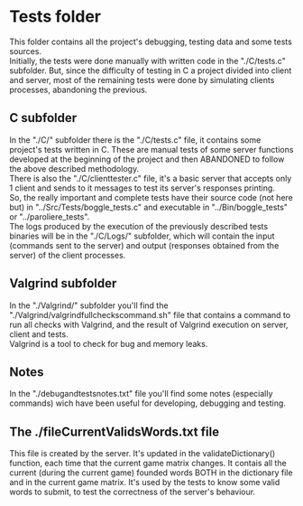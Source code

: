 # Tests folder
This folder contains all the project's debugging, testing data and some tests sources.  
Initially, the tests were done manually with written code in the "./C/tests.c" subfolder. But, since the difficulty of testing in C a project divided into client and server, most of the remaining tests were done by simulating clients processes, abandoning the previous. 

## C subfolder
In the "./C/" subfolder there is the "./C/tests.c" file, it contains some project's tests written in C. These are manual tests of some server functions developed at the beginning of the project and then ABANDONED to follow the above described methodology.  
There is also the "./C/clienttester.c" file, it's a basic server that accepts only 1 client and sends to it messages to test its server's responses printing.  
So, the really important and complete tests have their source code (not here but) in "../Src/Tests/boggle_tests.c" and executable in "../Bin/boggle_tests" or "../paroliere_tests".  
The logs produced by the execution of the previously described tests binaries will be in the "./C/Logs/" subfolder, which will contain the input (commands sent to the server) and output (responses obtained from the server) of the client processes.

## Valgrind subfolder
In the "./Valgrind/" subfolder you'll find the "./Valgrind/valgrindfullcheckscommand.sh" file that contains a command to run all checks with Valgrind, and the result of Valgrind execution on server, client and tests.  
Valgrind is a tool to check for bug and memory leaks.

## Notes
In the "./debugandtestsnotes.txt" file you'll find some notes (especially commands) wich have been useful for developing, debugging and testing.

## The ./fileCurrentValidsWords.txt file
This file is created by the server. It's updated in the validateDictionary() function, each time that the current game matrix changes. It contais all the current (during the current game) founded words BOTH in the dictionary file and in the current game matrix. It's used by the tests to know some valid words to submit, to test the correctness of the server's behaviour.

